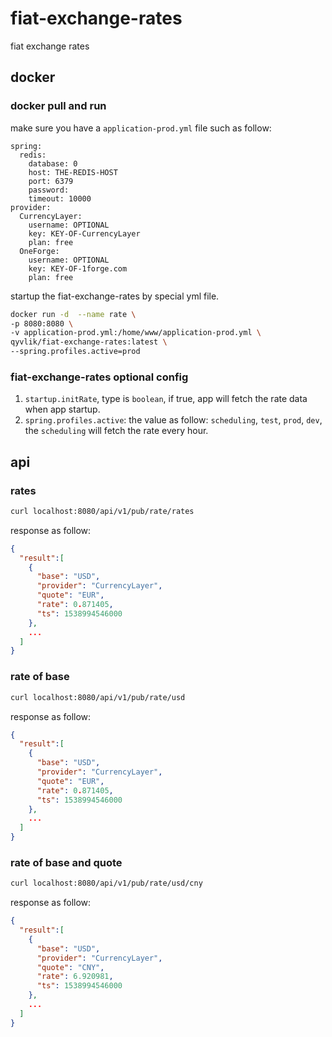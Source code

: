 # fiat-exchange-rates

fiat exchange rates

## docker

### docker pull and run

make sure you have a `application-prod.yml` file such as follow:

```
spring:
  redis:
    database: 0
    host: THE-REDIS-HOST
    port: 6379
    password:
    timeout: 10000
provider:
  CurrencyLayer:
    username: OPTIONAL
    key: KEY-OF-CurrencyLayer
    plan: free
  OneForge:
    username: OPTIONAL
    key: KEY-OF-1forge.com
    plan: free
```

startup the fiat-exchange-rates by special yml file.

```bash
docker run -d  --name rate \
-p 8080:8080 \
-v application-prod.yml:/home/www/application-prod.yml \
qyvlik/fiat-exchange-rates:latest \
--spring.profiles.active=prod
```

### fiat-exchange-rates optional config

1. `startup.initRate`, type is `boolean`, if true, app will fetch the rate data when app startup.
2. `spring.profiles.active`: the value as follow: `scheduling`, `test`, `prod`, `dev`, the `scheduling` will fetch the rate every hour.

## api

### rates

```bash
curl localhost:8080/api/v1/pub/rate/rates
```

response as follow:

```json
{
  "result":[
    {
      "base": "USD",
      "provider": "CurrencyLayer",
      "quote": "EUR",
      "rate": 0.871405,
      "ts": 1538994546000
    },
    ...
  ]
}
```

### rate of base

```bash
curl localhost:8080/api/v1/pub/rate/usd
```

response as follow:

```json
{
  "result":[
    {
      "base": "USD",
      "provider": "CurrencyLayer",
      "quote": "EUR",
      "rate": 0.871405,
      "ts": 1538994546000
    },
    ...
  ]
}
```

### rate of base and quote

```bash
curl localhost:8080/api/v1/pub/rate/usd/cny
```

response as follow:

```json
{
  "result":[
    {
      "base": "USD",
      "provider": "CurrencyLayer",
      "quote": "CNY",
      "rate": 6.920981,
      "ts": 1538994546000
    },
    ...
  ]
}
```